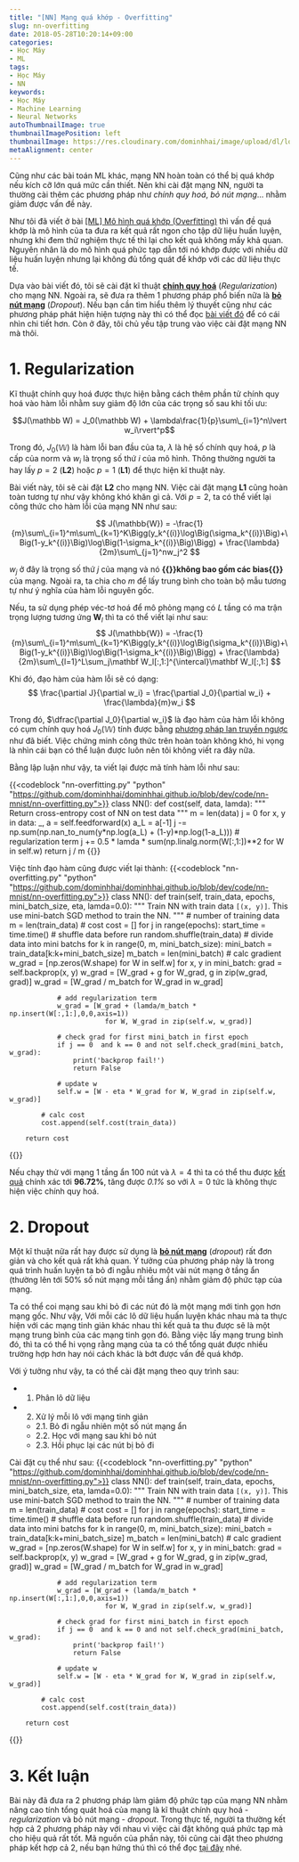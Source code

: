 ```yaml
---
title: "[NN] Mạng quá khớp - Overfitting"
slug: nn-overfitting
date: 2018-05-28T10:20:14+09:00
categories:
- Học Máy
- ML
tags:
- Học Máy
- NN
keywords:
- Học Máy
- Machine Learning
- Neural Networks
autoThumbnailImage: true
thumbnailImagePosition: left
thumbnailImage: https://res.cloudinary.com/dominhhai/image/upload/dl/logo.png
metaAlignment: center
---
```

Cũng như các bài toán ML khác, mạng NN hoàn toàn có thể bị quá khớp nếu kích cỡ lớn quá mức cần thiết. Nên khi cài đặt mạng NN, người ta thường cài thêm các phương pháp như *chính quy hoá*, *bỏ nút mạng*... nhằm giảm được vấn đề này.
<!--more-->

Như tôi đã viết ở bài [[ML] Mô hình quá khớp (Overfitting)](/vi/2017/12/ml-overfitting/) thì vấn đề quá khớp là mô hình của ta đưa ra kết quả rất ngon cho tập dữ liệu huấn luyện, nhưng khi đem thử nghiệm thực tế thì lại cho kết quả không mấy khả quan. Nguyên nhân là do mô hình quá phức tạp dẫn tới nó khớp được với nhiều dữ liệu huấn luyện nhưng lại không đủ tổng quát để khớp với các dữ liệu thực tế.

Dựa vào bài viết đó, tôi sẽ cài đặt kĩ thuật [**chính quy hoá**](/vi/2017/12/ml-overfitting/#4-kĩ-thuật-chính-quy-hoá) (*Regularization*) cho mạng NN. Ngoài ra, sẽ đưa ra thêm 1 phương pháp phổ biến nữa là **[bỏ nút mạng](https://en.wikipedia.org/wiki/Dropout_(neural_networks))** (*Dropout*). Nếu bạn cần tìm hiểu thêm lý thuyết cũng như các phương pháp phát hiện hiện tượng này thì có thể đọc [bài viết đó](/vi/2017/12/ml-overfitting/) để có cái nhìn chi tiết hơn. Còn ở đây, tôi chủ yếu tập trung vào việc cài đặt mạng NN mà thôi.

<!--toc-->

# 1. Regularization
Kĩ thuật chính quy hoá được thực hiện bằng cách thêm phần tử chính quy hoá vào hàm lỗi nhằm suy giảm độ lớn của các trọng số sau khi tối ưu:

$$J(\mathbb W) = J_0(\mathbb W) + \lambda\frac{1}{p}\sum\_{i=1}^n\lvert w_i\rvert^p$$

Trong đó, $J_0(\mathbb W)$ là hàm lỗi ban đầu của ta, $\lambda$ là hệ số chính quy hoá, $p$ là cấp của norm và $w_i$ là trọng số thứ $i$ của mô hình. Thông thường người ta hay lấy $p=2$ (**L2**) hoặc $p=1$ (**L1**) để thực hiện kĩ thuật này.

Bài viết này, tôi sẽ cài đặt **L2** cho mạng NN. Việc cài đặt mạng **L1** cũng hoàn toàn tương tự như vậy không khó khăn gì cả. Với $p=2$, ta có thể viết lại công thức cho hàm lỗi của mạng NN như sau:

$$
J(\mathbb{W}) = -\frac{1}{m}\sum\_{i=1}^m\sum\_{k=1}^K\Bigg(y_k^{(i)}\log\Big(\sigma_k^{(i)}\Big)+\Big(1-y_k^{(i)}\Big)\log\Big(1-\sigma_k^{(i)}\Big)\Bigg) + \frac{\lambda}{2m}\sum\_{j=1}^nw_j^2
$$

$w_j$ ở đây là trọng số thứ $j$ của mạng và nó **{{<hl-text danger>}}không bao gồm các bias{{</hl-text>}}** của mạng. Ngoài ra, ta chia cho $m$ để lấy trung bình cho toàn bộ mẫu tương tự như ý nghĩa của hàm lỗi nguyên gốc.

Nếu, ta sử dụng phép véc-tơ hoá để mô phỏng mạng có $L$ tầng có ma trận trọng lượng tương ứng $\mathbf W_l$ thì ta có thể viết lại như sau:
$$
J(\mathbb{W}) = -\frac{1}{m}\sum\_{i=1}^m\sum\_{k=1}^K\Bigg(y_k^{(i)}\log\Big(\sigma_k^{(i)}\Big)+\Big(1-y_k^{(i)}\Big)\log\Big(1-\sigma_k^{(i)}\Big)\Bigg) + \frac{\lambda}{2m}\sum\_{l=1}^L\sum_j\mathbf W_l[:,1:]^{\intercal}\mathbf W_l[:,1:]
$$

Khi đó, đạo hàm của hàm lỗi sẽ có dạng:
$$
\frac{\partial J}{\partial w_i} = \frac{\partial J_0}{\partial w_i} + \frac{\lambda}{m}w_i
$$

Trong đó, $\dfrac{\partial J_0}{\partial w_i}$ là đạo hàm của hàm lỗi không có cụm chính quy hoá $J_0(\mathbb W)$ tính được bằng [phương pháp lan truyền ngược](/vi/2018/04/nn-implement/#2-5-lan-truy%E1%BB%81n-ng%C6%B0%E1%BB%A3c) như đã biết. Việc chứng minh công thức trên hoàn toàn không khó, hi vọng là nhìn cái bạn có thể luận được luôn nên tôi không viết ra đây nữa.

Bằng lập luận như vậy, ta viết lại được mã tính hàm lỗi như sau:

{{<codeblock "nn-overfitting.py" "python" "https://github.com/dominhhai/dominhhai.github.io/blob/dev/code/nn-mnist/nn-overfitting.py">}}
class NN():
    def cost(self, data, lamda):
        """
        Return cross-entropy cost of NN on test data
        """
        m = len(data)
        j = 0
        for x, y in data:
            _, a = self.feedforward(x)
            a_L = a[-1]
            j -= np.sum(np.nan_to_num(y*np.log(a_L) + (1-y)*np.log(1-a_L)))
        # regularization term
        j += 0.5 * lamda * sum(np.linalg.norm(W[:,1:])**2 for W in self.w)
        return j / m
{{</codeblock>}}

Việc tính đạo hàm cũng được viết lại thành:
{{<codeblock "nn-overfitting.py" "python" "https://github.com/dominhhai/dominhhai.github.io/blob/dev/code/nn-mnist/nn-overfitting.py">}}
class NN():
    def train(self, train_data, epochs, mini_batch_size, eta, lamda=0.0):
        """
        Train NN with train data ``[(x, y)]``.
        This use mini-batch SGD method to train the NN.
        """
        # number of training data        
        m = len(train_data)
        # cost
        cost = []
        for j in range(epochs):
            start_time = time.time()
            # shuffle data before run
            random.shuffle(train_data)
            # divide data into mini batchs
            for k in range(0, m, mini_batch_size):
                mini_batch = train_data[k:k+mini_batch_size]
                m_batch = len(mini_batch)
                # calc gradient
                w_grad = [np.zeros(W.shape) for W in self.w]
                for x, y in mini_batch:
                    grad = self.backprop(x, y)
                    w_grad = [W_grad + g for W_grad, g in zip(w_grad, grad)]
                w_grad = [W_grad / m_batch for W_grad in w_grad]

                # add regularization term
                w_grad = [W_grad + (lamda/m_batch * np.insert(W[:,1:],0,0,axis=1))
                            for W, W_grad in zip(self.w, w_grad)]
                
                # check grad for first mini_batch in first epoch
                if j == 0  and k == 0 and not self.check_grad(mini_batch, w_grad):
                    print('backprop fail!')
                    return False
                
                # update w
                self.w = [W - eta * W_grad for W, W_grad in zip(self.w, w_grad)]
            
            # calc cost
            cost.append(self.cost(train_data))
            
        return cost
{{</codeblock>}}

Nếu chạy thử với mạng 1 tầng ẩn 100 nút và $\lambda=4$ thì ta có thể thu được [kết quả](https://github.com/dominhhai/dominhhai.github.io/blob/dev/code/nn-mnist/network-overfitting.ipynb#3.-Test) chính xác tới **96.72%**, tăng được *0.1%* so với $\lambda=0$ tức là không thực hiện việc chính quy hoá.

# 2. Dropout
Một kĩ thuật nữa rất hay được sử dụng là **[bỏ nút mạng](http://jmlr.org/papers/volume15/srivastava14a/srivastava14a.pdf)** (*dropout*) rất đơn giản và cho kết quả rất khả quan. Ý tưởng của phương pháp này là trong quá trình huấn luyện ta bỏ đi ngẫu nhiêu một vài nút mạng ở tầng ẩn (thường lên tới 50% số nút mạng mỗi tầng ẩn) nhằm giảm độ phức tạp của mạng.

Ta có thể coi mạng sau khi bỏ đi các nút đó là một mạng mới tinh gọn hơn mạng gốc. Như vậy, Với mỗi các lô dữ liệu huấn luyện khác nhau mà ta thực hiện với các mạng tinh giản khác nhau thì kết quả ta thu được sẽ là một mạng trung bình của các mạng tinh gọn đó. Bằng việc lấy mạng trung bình đó, thì ta có thể hi vọng rằng mạng của ta có thể tổng quát được nhiều trường hợp hơn hay nói cách khác là bớt được vấn đề quá khớp.

Với ý tưởng như vậy, ta có thể cài đặt mạng theo quy trình sau:

* 1. Phân lô dữ liệu
* 2. Xử lý mỗi lô với mạng tinh giản
  * 2.1. Bỏ đi ngẫu nhiên một số nút mạng ẩn
  * 2.2. Học với mạng sau khi bỏ nút
  * 2.3. Hồi phục lại các nút bị bỏ đi

Cài đặt cụ thể như sau:
{{<codeblock "nn-overfitting.py" "python" "https://github.com/dominhhai/dominhhai.github.io/blob/dev/code/nn-mnist/nn-overfitting.py">}}
class NN():
    def train(self, train_data, epochs, mini_batch_size, eta, lamda=0.0):
        """
        Train NN with train data ``[(x, y)]``.
        This use mini-batch SGD method to train the NN.
        """
        # number of training data        
        m = len(train_data)
        # cost
        cost = []
        for j in range(epochs):
            start_time = time.time()
            # shuffle data before run
            random.shuffle(train_data)
            # divide data into mini batchs
            for k in range(0, m, mini_batch_size):
                mini_batch = train_data[k:k+mini_batch_size]
                m_batch = len(mini_batch)
                # calc gradient
                w_grad = [np.zeros(W.shape) for W in self.w]
                for x, y in mini_batch:
                    grad = self.backprop(x, y)
                    w_grad = [W_grad + g for W_grad, g in zip(w_grad, grad)]
                w_grad = [W_grad / m_batch for W_grad in w_grad]

                # add regularization term
                w_grad = [W_grad + (lamda/m_batch * np.insert(W[:,1:],0,0,axis=1))
                            for W, W_grad in zip(self.w, w_grad)]
                
                # check grad for first mini_batch in first epoch
                if j == 0  and k == 0 and not self.check_grad(mini_batch, w_grad):
                    print('backprop fail!')
                    return False
                
                # update w
                self.w = [W - eta * W_grad for W, W_grad in zip(self.w, w_grad)]
            
            # calc cost
            cost.append(self.cost(train_data))
            
        return cost
{{</codeblock>}}

# 3. Kết luận
Bài này đã đưa ra 2 phương pháp làm giảm độ phức tạp của mạng NN nhằm nâng cao tính tổng quát hoá của mạng là kĩ thuật chính quy hoá - *regularization* và bỏ nút mạng - *dropout*. Trong thực tế, người ta thường kết hợp cả 2 phương pháp này với nhau vì việc cài đặt không quá phức tạp mà cho hiệu quả rất tốt. Mã nguồn của phần này, tôi cũng cài đặt theo phương pháp kết hợp cả 2, nếu bạn hứng thú thì có thể đọc [tại đây](https://github.com/dominhhai/dominhhai.github.io/blob/dev/code/nn-mnist/nn-overfitting.py) nhé.
